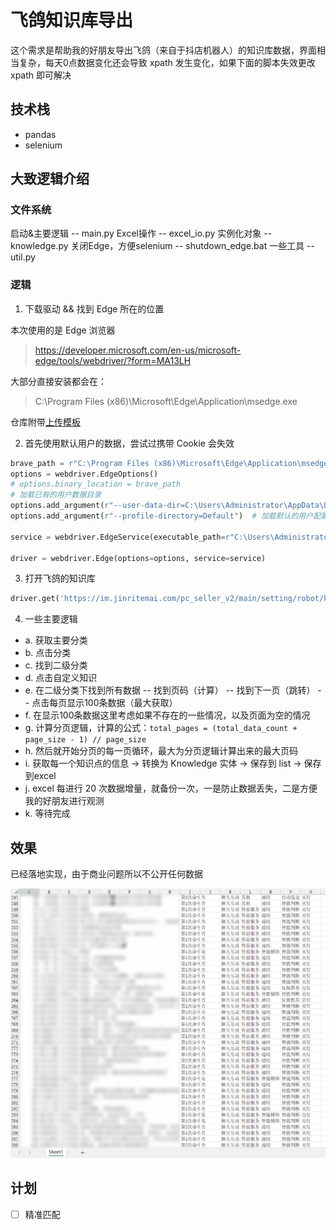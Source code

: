 # 飞鸽知识库导出

这个需求是帮助我的好朋友导出飞鸽（来自于抖店机器人）的知识库数据，界面相当复杂，每天0点数据变化还会导致 xpath 发生变化，如果下面的脚本失效更改 xpath 即可解决

## 技术栈
- pandas
- selenium

## 大致逻辑介绍

### 文件系统

启动&主要逻辑 -- main.py
Excel操作 -- excel_io.py
实例化对象 -- knowledge.py
关闭Edge，方便selenium -- shutdown_edge.bat
一些工具 -- util.py

### 逻辑

1. 下载驱动 && 找到 Edge 所在的位置

本次使用的是 Edge 浏览器
> https://developer.microsoft.com/en-us/microsoft-edge/tools/webdriver/?form=MA13LH

大部分直接安装都会在：
> C:\Program Files (x86)\Microsoft\Edge\Application\msedge.exe

仓库附带[上传模板](./飞鸽批量导入新增自定义知识模版.xlsx)

2. 首先使用默认用户的数据，尝试过携带 Cookie 会失效

```python
brave_path = r"C:\Program Files (x86)\Microsoft\Edge\Application\msedge.exe"
options = webdriver.EdgeOptions()
# options.binary_location = brave_path
# 加载已有的用户数据目录
options.add_argument(r"--user-data-dir=C:\Users\Administrator\AppData\Local\Microsoft\Edge\User Data")
options.add_argument(r"--profile-directory=Default")  # 加载默认的用户配置文件

service = webdriver.EdgeService(executable_path=r"C:\Users\Administrator\Desktop\Migration\msedgedriver.exe")

driver = webdriver.Edge(options=options, service=service)
```

3. 打开飞鸽的知识库
```python
driver.get('https://im.jinritemai.com/pc_seller_v2/main/setting/robot/knowledge')
```

4. 一些主要逻辑

- a. 获取主要分类
- b. 点击分类
- c. 找到二级分类
- d. 点击自定义知识
- e. 在二级分类下找到所有数据 -- 找到页码（计算） -- 找到下一页（跳转） -- 点击每页显示100条数据（最大获取）
- f. 在显示100条数据这里考虑如果不存在的一些情况，以及页面为空的情况
- g. 计算分页逻辑，计算的公式：`total_pages = (total_data_count + page_size - 1) // page_size`
- h. 然后就开始分页的每一页循环，最大为分页逻辑计算出来的最大页码
- i. 获取每一个知识点的信息 -> 转换为 Knowledge 实体 -> 保存到 list -> 保存到excel
- j. excel 每进行 20 次数据增量，就备份一次，一是防止数据丢失，二是方便我的好朋友进行观测
- k. 等待完成

## 效果

已经落地实现，由于商业问题所以不公开任何数据

![](./images/ref-3-1.png)

## 计划

- [ ] 精准匹配